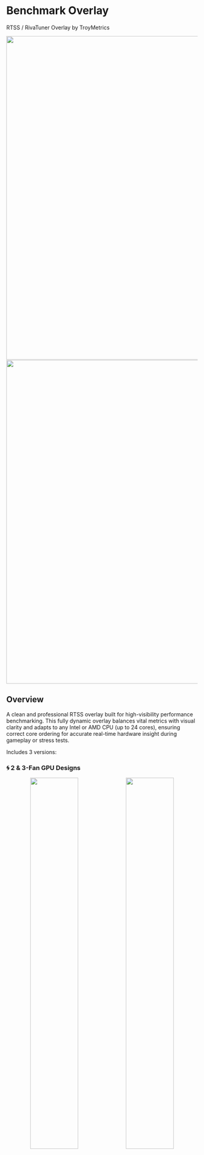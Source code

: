 # Benchmark Overlay
RTSS / RivaTuner Overlay by TroyMetrics

<p align="center">
  <img src="https://github.com/user-attachments/assets/552131f2-2e78-424b-ae5f-83c00f1e83a7" height="850">
  <img src="https://via.placeholder.com/40x1/00000000/00000000?text=+" width="40" height="1">
  <img src="https://github.com/user-attachments/assets/7718a60b-3d12-4b1e-a850-f8a8b40ea958" height="850">
</p>

## Overview

A clean and professional RTSS overlay built for high-visibility performance benchmarking. This fully dynamic overlay balances vital metrics with visual clarity and adapts to any Intel or AMD CPU (up to 24 cores), ensuring correct core ordering for accurate real-time hardware insight during gameplay or stress tests.

Includes 3 versions:

### 🌀 2 & 3-Fan GPU Designs 
<p align="center">
  <img src="https://github.com/user-attachments/assets/5c7e5766-204d-49f4-b3c3-2b4b5c3c4489" width="50%"><img src="https://github.com/user-attachments/assets/bc181ff0-c0d8-47ec-aee4-763d81b0ef16" width="50%">
</p>

### ⚡️ Power Detector Module  
<p align="center">
  <img src="https://github.com/user-attachments/assets/c561f0b4-f033-4f23-9040-41aeb8e561e8" width="100%">
</p>

The Power Detector module is designed for GPUs with 12VHPWR per-pin sensors (such as the ASUS ROG Astral RTX 5090). The Power Detector monitors individual pin amperage, calculating total current, pin balance percentage, and visualizing per-pin status. It dynamically alerts users to unsafe conditions like excessive current (≥9.2 A), dropped pins (≈0 A), and imbalance across power rails—enabling early detection of potential cable or connector issues.

<!-- Power Detector Warnings -->

## <img src="https://github.com/user-attachments/assets/07ff59f3-0c26-4207-b185-7590b36065b2" width="20"> Normal

Indicates that all 12VHPWR pins are operating within expected parameters — with amperage levels safely below the maximum rated specification and well-balanced across all pins. No action is required.<br>

## <img src="https://github.com/user-attachments/assets/179036d2-6af9-4d4e-a040-22ef446c96f4" width="20"> Power Alert

This alert is triggered when one or more 12VHPWR pins exceed the maximum rated specification of **9.2 amps per pin**, or drop to **0 amps**, indicating a critical deviation from safe operating conditions that may result in power delivery failure or hardware damage.<br>
<p align="center">
  <img src="https://github.com/user-attachments/assets/daa67fbb-4e5a-465c-b924-4bf38ce30b2c" width="100%"><br><br>
</p>

## <img src="https://github.com/user-attachments/assets/b7ef7484-18ce-41db-b825-20abe24c1963" width="20"> Major Power Imbalance

This alert activates when a significant current disparity is detected between pins (**≤75% power balance**) which may result in hazardous operating conditions under sustained or peak GPU load.<br>
<p align="center">
  <img src="https://github.com/user-attachments/assets/576eaef5-6b23-4abb-a564-92408089ab1b" width="100%"><br><br>

## <img src="https://github.com/user-attachments/assets/6475dda5-6371-435d-9249-acd530e47ce5" width="20"> Power Imbalance

This warning indicates a moderate deviation in current between pins, signaling potential strain or emerging imbalance in power delivery that should be monitored to maintain safe 12VHPWR compliance.<br>
<p align="center">
  <img src="https://github.com/user-attachments/assets/bec57c2e-f822-469b-9cdf-721af80f07d1" width="100%"><br><br>
  </p>
  
## <img src="https://github.com/user-attachments/assets/2df78461-22ad-4623-ae51-f9eb5ec6d1d3" width="20"> Sensors Not Available<br>

This notice is shown when **per-pin amperage telemetry is unavailable**, either because the **user’s GPU does not support individual 12VHPWR pin sensors**, or because **HWiNFO64 is not running or not reporting sensor data**. In this state, the Power Detector is unable to monitor power integrity or detect pin-specific anomalies.
<p align="center">
  <img src="https://github.com/user-attachments/assets/c7246cbb-188f-415d-980b-d56929bdb248" width="100%">
</p>



<!-- CPU Core Barcharts Gif -->
![Image](https://github.com/user-attachments/assets/8b294ad3-d9fd-4407-aea5-0a7353c15dbf)
